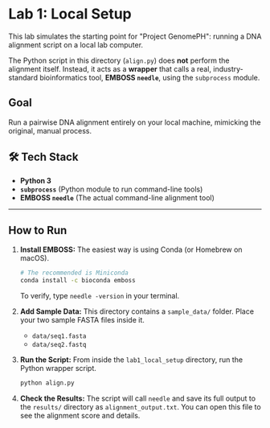 # Lab 1: Local Setup

This lab simulates the starting point for "Project GenomePH": running a DNA alignment script on a local lab computer.

The Python script in this directory (`align.py`) does **not** perform the alignment itself. Instead, it acts as a **wrapper** that calls a real, industry-standard bioinformatics tool, **EMBOSS `needle`**, using the `subprocess` module.

## Goal
Run a pairwise DNA alignment entirely on your local machine, mimicking the original, manual process.

## 🛠 Tech Stack
* **Python 3**
* **`subprocess`** (Python module to run command-line tools)
* **EMBOSS `needle`** (The actual command-line alignment tool)

---

## How to Run

1.  **Install EMBOSS:**
    The easiest way is using Conda (or Homebrew on macOS).
    ```bash
    # The recommended is Miniconda
    conda install -c bioconda emboss
    ```
    To verify, type `needle -version` in your terminal.

2.  **Add Sample Data:**
    This directory contains a `sample_data/` folder. Place your two sample FASTA files inside it.
    * `data/seq1.fasta`
    * `data/seq2.fastq`

3.  **Run the Script:**
    From inside the `lab1_local_setup` directory, run the Python wrapper script.
    ```bash
    python align.py
    ```

4.  **Check the Results:**
    The script will call `needle` and save its full output to the `results/` directory as `alignment_output.txt`. You can open this file to see the alignment score and details.